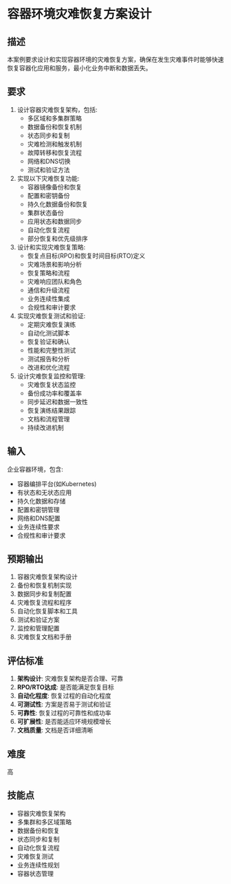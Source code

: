# 容器环境灾难恢复方案设计

## 描述

本案例要求设计和实现容器环境的灾难恢复方案，确保在发生灾难事件时能够快速恢复容器化应用和服务，最小化业务中断和数据丢失。

## 要求

1. 设计容器灾难恢复架构，包括:
   - 多区域和多集群策略
   - 数据备份和恢复机制
   - 状态同步和复制
   - 灾难检测和触发机制
   - 故障转移和恢复流程
   - 网络和DNS切换
   - 测试和验证方法
2. 实现以下灾难恢复功能:
   - 容器镜像备份和恢复
   - 配置和密钥备份
   - 持久化数据备份和恢复
   - 集群状态备份
   - 应用状态和数据同步
   - 自动化恢复流程
   - 部分恢复和优先级排序
3. 设计和实现灾难恢复策略:
   - 恢复点目标(RPO)和恢复时间目标(RTO)定义
   - 灾难场景和影响分析
   - 恢复策略和流程
   - 灾难响应团队和角色
   - 通信和升级流程
   - 业务连续性集成
   - 合规性和审计要求
4. 实现灾难恢复测试和验证:
   - 定期灾难恢复演练
   - 自动化测试脚本
   - 恢复验证和确认
   - 性能和完整性测试
   - 测试报告和分析
   - 改进和优化流程
5. 设计灾难恢复监控和管理:
   - 灾难恢复状态监控
   - 备份成功率和覆盖率
   - 同步延迟和数据一致性
   - 恢复演练结果跟踪
   - 文档和流程管理
   - 持续改进机制

## 输入

企业容器环境，包含:
- 容器编排平台(如Kubernetes)
- 有状态和无状态应用
- 持久化数据和存储
- 配置和密钥管理
- 网络和DNS配置
- 业务连续性要求
- 合规性和审计要求

## 预期输出

1. 容器灾难恢复架构设计
2. 备份和恢复机制实现
3. 数据同步和复制配置
4. 灾难恢复流程和程序
5. 自动化恢复脚本和工具
6. 测试和验证方案
7. 监控和管理配置
8. 灾难恢复文档和手册

## 评估标准

1. **架构设计**: 灾难恢复架构是否合理、可靠
2. **RPO/RTO达成**: 是否能满足恢复目标
3. **自动化程度**: 恢复过程的自动化程度
4. **可测试性**: 方案是否易于测试和验证
5. **可靠性**: 恢复过程的可靠性和成功率
6. **可扩展性**: 是否能适应环境规模增长
7. **文档质量**: 文档是否详细清晰

## 难度

高

## 技能点

- 容器灾难恢复架构
- 多集群和多区域策略
- 数据备份和恢复
- 状态同步和复制
- 自动化恢复流程
- 灾难恢复测试
- 业务连续性规划
- 容器状态管理
